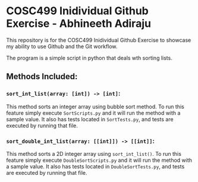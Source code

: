 # COSC499 Inidividual Github Exercise - Abhineeth Adiraju
This repository is for the COSC499 Inidividual Github Exercise to showcase my ability to use Github and the Git workflow.

The program is a simple script in python that deals wth sorting lists.

## Methods Included:
### `sort_int_list(array: [int]) -> [int]`:
This method sorts an integer array using bubble sort method. To run this feature simply execute `SortScripts.py` and it will run the method with a sample value.
It also has tests located in `SortTests.py`, and tests are executed by running that file.

### `sort_double_int_list(array: [[int]]) -> [[int]]`:
This method sorts a 2D integer array using `sort_int_list()`. To run this feature simply execute `DoubleSortScripts.py` and it will run the method with a sample value.
It also has tests located in `DoubleSortTests.py`, and tests are executed by running that file.

